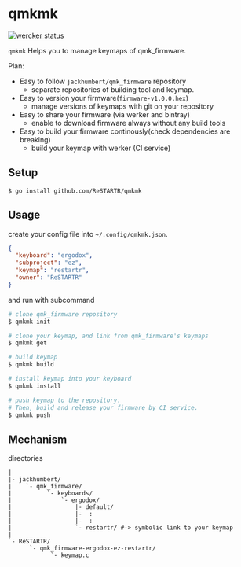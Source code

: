 qmkmk
====

[![wercker status](https://app.wercker.com/status/e0a6149454fdb9e8599650b1425645ed/s/master "wercker status")](https://app.wercker.com/project/byKey/e0a6149454fdb9e8599650b1425645ed)

`qmkmk` Helps you to manage keymaps of qmk\_firmware.

Plan:

- Easy to follow `jackhumbert/qmk_firmware` repository
  - separate repositories of building tool and keymap.
- Easy to version your firmware(`firmware-v1.0.0.hex`)
  - manage versions of keymaps with git on your repository
- Easy to share your firmware (via werker and bintray)
  - enable to download firmware always without any build tools
- Easy to build your firmware continously(check dependencies are breaking)
  - build your keymap with werker (CI service)

Setup
----

```
$ go install github.com/ReSTARTR/qmkmk
```

Usage
----

create your config file into `~/.config/qmkmk.json`.

```json
{
  "keyboard": "ergodox",
  "subproject": "ez",
  "keymap": "restartr",
  "owner": "ReSTARTR"
}
```

and run with subcommand

```bash
# clone qmk_firmware repository
$ qmkmk init

# clone your keymap, and link from qmk_firmware's keymaps
$ qmkmk get

# build keymap
$ qmkmk build

# install keymap into your keyboard
$ qmkmk install

# push keymap to the repository.
# Then, build and release your firmware by CI service.
$ qmkmk push
```

Mechanism
----

directories

```
|
|- jackhumbert/
|    `- qmk_firmware/
|          `- keyboards/
|              `- ergodox/
|                  |- default/
|                  |-  :
|                  |-  :
|                  `- restartr/ #-> symbolic link to your keymap
|
`- ReSTARTR/
      `- qmk_firmware-ergodox-ez-restartr/
            `- keymap.c
```
